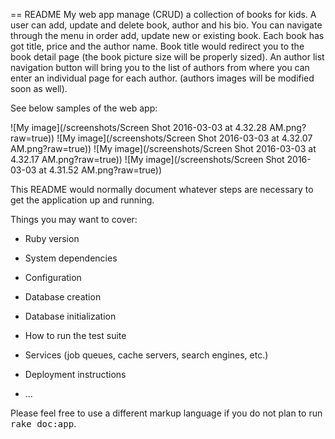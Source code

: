 == README
My web app manage (CRUD) a collection of books for kids.
A user can add, update and delete book, author and his bio. You can navigate through the menu in order add, update new
or existing book. Each book has got title, price and the author name. Book title would redirect you to the book detail page (the book picture size will be properly sized).
An author list navigation button will bring you to the list of authors from where you can enter an individual page for each author. (authors images will be modified soon as well).

See below samples of the web app:

![My image](/screenshots/Screen Shot 2016-03-03 at 4.32.28 AM.png?raw=true))
![My image](/screenshots/Screen Shot 2016-03-03 at 4.32.07 AM.png?raw=true))
![My image](/screenshots/Screen Shot 2016-03-03 at 4.32.17 AM.png?raw=true))
![My image](/screenshots/Screen Shot 2016-03-03 at 4.31.52 AM.png?raw=true))

This README would normally document whatever steps are necessary to get the
application up and running.

Things you may want to cover:

* Ruby version

* System dependencies

* Configuration

* Database creation

* Database initialization

* How to run the test suite

* Services (job queues, cache servers, search engines, etc.)

* Deployment instructions

* ...


Please feel free to use a different markup language if you do not plan to run
<tt>rake doc:app</tt>.
